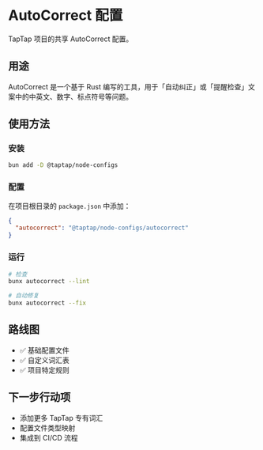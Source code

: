 # AutoCorrect 配置

TapTap 项目的共享 AutoCorrect 配置。

## 用途

AutoCorrect 是一个基于 Rust 编写的工具，用于「自动纠正」或「提醒检查」文案中的中英文、数字、标点符号等问题。

## 使用方法

### 安装

```bash
bun add -D @taptap/node-configs
```

### 配置

在项目根目录的 `package.json` 中添加：

```json
{
  "autocorrect": "@taptap/node-configs/autocorrect"
}
```

### 运行

```bash
# 检查
bunx autocorrect --lint

# 自动修复
bunx autocorrect --fix
```

## 路线图

- ✅ 基础配置文件
- ✅ 自定义词汇表
- ✅ 项目特定规则

## 下一步行动项

- 添加更多 TapTap 专有词汇
- 配置文件类型映射
- 集成到 CI/CD 流程
